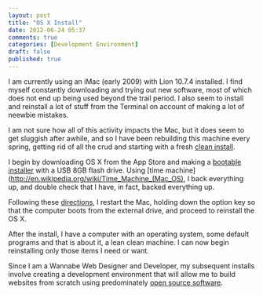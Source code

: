 ```yaml
---
layout: post
title: "OS X Install"
date: 2012-06-24 05:37
comments: true
categories: [Development Environment]
draft: false
published: true
---
```


I am currently using an iMac (early 2009) with Lion 10.7.4 installed. I find myself constantly downloading and trying out new software, most of which does not end up being used beyond the trail period. I also seem to install and reinstall a lot of stuff from the Terminal on account of making a lot of neewbie mistakes.<!-- more -->

I am not sure how all of this activity impacts the Mac, but it does seem to get sluggish after awhile, and so I have been rebuilding this machine every spring, getting rid of all the crud and starting with a fresh [clean install](http://mashable.com/2011/07/20/lion-clean-install-guide/?utm_source=iphoneapp).

I begin by downloading OS X from the App Store and making a [bootable installer](http://osxdaily.com/2011/07/08/make-a-bootable-mac-os-x-10-7-lion-installer-from-a-usb-flash-drive/) with a USB 8GB flash drive. Using [time machine](http://en.wikipedia.org/wiki/Time_Machine_(Mac_OS), I back everything up, and double check that I have, in fact, backed everything up.

Following these [directions](http://osxdaily.com/2011/06/21/mac-os-x-lion-clean-install-explained/), I restart the Mac, holding down the option key so that the computer boots from the external drive, and proceed to reinstall the OS X.

After the install, I have a computer with an operating system, some default programs and that is about it, a lean clean machine. I can now begin reinstalling only those items I need or want.

Since I am a Wannabe Web Designer and Developer, my subsequent installs involve creating a development environment that will allow me to build websites from scratch using predominately [open source software](http://en.wikipedia.org/wiki/Open-source_software).
